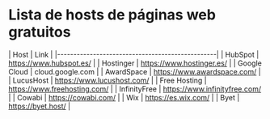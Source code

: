 # Lista de hosts de páginas web gratuitos

| Host            | Link                          |
|-------------------------------------------------|
| HubSpot         | https://www.hubspot.es/       |
| Hostinger       | https://www.hostinger.es/     |
| Google Cloud    | cloud.google.com              |
| AwardSpace      | https://www.awardspace.com/   |
| LucusHost       | https://www.lucushost.com/    |
| Free Hosting    | https://www.freehosting.com/  |
| InfinityFree    | https://www.infinityfree.com/ |
| Cowabi          | https://cowabi.com/           |
| Wix             | https://es.wix.com/           |
| Byet            | https://byet.host/            |